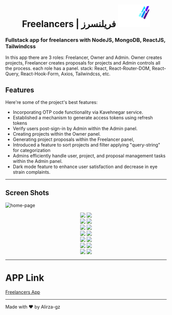 <p align="center">
      <h1 align="center">Freelancers | فریلنسرز       <img  src="./Frontend/src/Assets/Images/Logo/DarkModeLogo.png" width="100" alt="alirezagholizadeh.ir"/></h1>
</p>

<div>
  <h3>Fullstack app for freelancers with NodeJS, MongoDB, ReactJS, Tailwindcss</h5>
  <p>In this app there are 3 roles: Freelancer, Owner and Admin. Owner creates projects, Freelancer creates proposals for projects and Admin controls all the process. each role has a panel.
 stack: React, React-Router-DOM, React-Query, React-Hook-Form, Axios, Tailwindcss, etc.</p>
</div>

<h2>Features</h2>

Here're some of the project's best features:

*	Incorporating OTP code functionality via Kavehnegar service.
*	Established a mechanism to generate access tokens using refresh tokens
*	Verify users post-sign-in by Admin within the Admin panel.
*	Creating projects within the Owner panel.
*	Generating project proposals within the Freelancer panel,
*	Introduced a feature to sort projects and filter applying "query-string" for categorization
*	Admins efficiently handle user, project, and proposal management tasks within the Admin panel.
*	Dark mode feature to enhance user satisfaction and decrease in eye strain complaints.

---

<h2>Screen Shots</h2>

![home-page](https://github.com/user-attachments/assets/c09c2e2b-420d-4dbf-97bf-ba4710df9148)
<div align="center">
<img src="https://github.com/user-attachments/assets/ac60dc88-220a-4c30-a298-8b8e066ab17e" width="49">
<img src="https://github.com/user-attachments/assets/63730a38-347e-4f12-a3c1-48aab645c7e1" width="49">
</div>
<div align="center">
      <img src="https://github.com/user-attachments/assets/1f433862-ef90-4b00-a20f-110da27a7116" width="49">
<img src="https://github.com/user-attachments/assets/58794b6d-5730-49bc-ab83-e589d7a52ab2" width="49">
</div>
<div align="center">
      <img src="https://github.com/user-attachments/assets/f0823a29-2154-4046-bd76-619d6964bc3c" width="49">
<img src="https://github.com/user-attachments/assets/a493ecf1-a58d-4db5-837a-9a49a457d29c" width="49">
</div>
<div align="center">
            <img src="https://github.com/user-attachments/assets/63596a13-c0b1-407e-b651-ad7ca5fc5957" width="49">
<img src="https://github.com/user-attachments/assets/a63223b3-76a0-44f3-82f2-d387380fa72c" width="49">
</div>
<div align="center">
            <img src="https://github.com/user-attachments/assets/6e72785e-b197-446e-b801-7cbb079acdf5" width="49">
<img src="https://github.com/user-attachments/assets/3a915e4d-4549-459e-b4f9-e2365f188b09" width="49">
</div>
<div align="center">
            <img src="https://github.com/user-attachments/assets/05f4c55f-7195-4614-ba05-44ca3f131f8c" width="49">
<img src="https://github.com/user-attachments/assets/cced67c2-4018-4fa9-94d2-d37d337fc11b" width="49">
</div>
<div align="center">
                  <img src="https://github.com/user-attachments/assets/f86119ef-5446-4c6e-b010-7a54f1680733" width="49">
<img src="https://github.com/user-attachments/assets/346bc0f1-2d0f-4e24-a4f7-19d63d021daa" width="49">
</div>

---

# APP Link

[Freelancers App](https://alirezagholizadeh.ir/)

---

Made with :heart: by Alirza-gz
